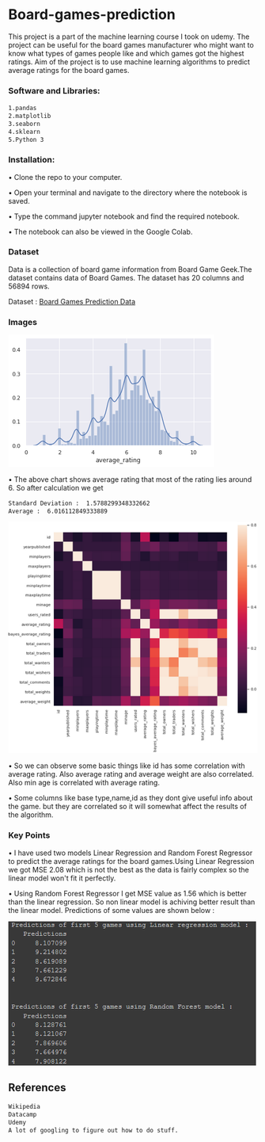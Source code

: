 # Board-games-prediction
This project is a part of the machine learning course I took on udemy. The project can be useful for the board games manufacturer who might want to know what types of games people like and which games got the highest ratings. Aim of the project is to use machine learning algorithms to predict average ratings for the board games. 

### Software and Libraries:

    1.pandas
    2.matplotlib
    3.seaborn
    4.sklearn
    5.Python 3

### Installation:
   • Clone the repo to your computer.
   
   • Open your terminal and navigate to the directory where the notebook is saved.
   
   • Type the command jupyter notebook and find the required notebook.
   
   • The notebook can also be viewed in the Google Colab.
    
### Dataset
Data is a collection of board game information from Board Game Geek.The dataset contains data of Board Games. The dataset has 20 columns and 56894 rows.

Dataset : [Board Games Prediction Data](https://www.kaggle.com/centipede148/board-games-prediction-data)

### Images

![](images/pic2.png)<br/>

• The above chart shows average rating that most of the rating lies around 6. So after calculation we get
    
    Standard Deviation :  1.5788299348332662
    Average :  6.016112849333889


![](images/pic3.png)<br/>

• So we can observe some basic things like id has some correlation with average rating. Also average rating and average weight are also correlated. Also min age is correlated with average rating.

• Some columns like base type,name,id as they dont give useful info about the game. but they are correlated so it will somewhat affect the results of the algorithm.

 



### Key Points
• I have used two models Linear Regression and Random Forest Regressor to predict the average ratings for the board games.Using Linear Regression we got MSE 2.08 which is not the best as the data is fairly complex so the linear model won't fit it perfectly.

• Using Random Forest Regressor I get MSE value as 1.56  which is better than the linear regression. So non linear model is achiving better result than the linear model. Predictions of some values are shown below :

  ![](images/pic4.png)<br/>

    
    
## References

    Wikipedia
    Datacamp
    Udemy
    A lot of googling to figure out how to do stuff.    

